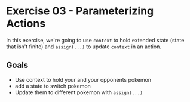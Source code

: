 # Exercise 03 - Parameterizing Actions

In this exercise, we're going to use `context` to hold extended state (state that isn't finite) and `assign(...)` to update `context` in an action.

## Goals

- Use context to hold your and your opponents pokemon
- add a state to switch pokemon
- Update them to different pokemon with `assign(...)`

